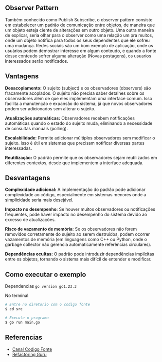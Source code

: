 ## Observer Pattern

Também conhecido como Publish Subscribe, o observer pattern consiste em estabelecer um padrão de comunicação entre objetos, de maneira que um objeto esteja ciente de alterações em outro objeto. Uma outra maneira de explicar, seria olhar para o observer como uma relação um pra muitos, onde um objeto notifica para todos os seus dependentes que ele sofreu uma mudança. Redes sociais são um bom exemplo de aplicação, onde os usuários podem demostrar interesse em algum conteudo, e quando a fonte desse conteudo sofrer alguma alteração (Novas postagens), os usuarios interessados serão notificados.

## Vantagens

**Desacoplamento:** O sujeito (subject) e os observadores (observers) são fracamente acoplados. O sujeito não precisa saber detalhes sobre os observadores além de que eles implementam uma interface comum. Isso facilita a manutenção e expansão do sistema, já que novos observadores podem ser adicionados sem alterar o sujeito.

**Atualizações automáticas:** Observadores recebem notificações automáticas quando o estado do sujeito muda, eliminando a necessidade de consultas manuais (polling).

**Escalabilidade:** Permite adicionar múltiplos observadores sem modificar o sujeito. Isso é útil em sistemas que precisam notificar diversas partes interessadas.

**Reutilização:** O padrão permite que os observadores sejam reutilizados em diferentes contextos, desde que implementem a interface adequada.

## Desvantagens

**Complexidade adicional:** A implementação do padrão pode adicionar complexidade ao código, especialmente em sistemas menores onde a simplicidade seria mais desejável.

**Impacto no desempenho:** Se houver muitos observadores ou notificações frequentes, pode haver impacto no desempenho do sistema devido ao excesso de atualizações.

**Risco de vazamento de memória:** Se os observadores não forem removidos corretamente do sujeito ao serem destruídos, podem ocorrer vazamentos de memória (em linguagens como C++ ou Python, onde o garbage collector não gerencia automaticamente referências circulares).

**Dependências ocultas:** O padrão pode introduzir dependências implícitas entre os objetos, tornando o sistema mais difícil de entender e modificar.

## Como executar o exemplo

Dependencias `go version go1.23.3`

No terminal:

```bash
# Entre no diretorio com o codigo fonte
$ cd src

# Execute o programa
$ go run main.go
```

## Referencias

-   [Canal Codigo Fonte](https://www.youtube.com/watch?v=ioYkXh8NhKc)
-   [Refactoring Guru](https://refactoring.guru/design-patterns/observer)
